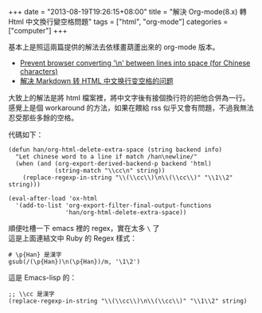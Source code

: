 +++
date = "2013-08-19T19:26:15+08:00"
title = "解決 Org-mode(8.x) 轉 Html 中文換行變空格問題"
tags = ["html", "org-mode"]
categories = ["computer"]
+++

基本上是照這兩篇提供的解法去依樣畫葫蘆出來的 org-mode 版本。

-   [Prevent browser converting '\n' between lines into space (for
    Chinese
characters)](http://stackoverflow.com/questions/8550112/prevent-browser-converting-n-between-lines-into-space-for-chinese-characters/8551033#8551033)
-   [解决 Markdown 转 HTML
    中文换行变空格的问题](http://chenyufei.info/blog/2011-12-23/fix-chinese-newline-becomes-space-in-browser-problem/)



大致上的解法是將 html 檔案裡，將中文字後有接個換行符的把他合併為一行。   
感覺上是個 workaround 的方法，如果在餵給 rss
似乎又會有問題，不過我無法忍受那些多餘的空格。

代碼如下：
<!--more-->

    (defun han/org-html-delete-extra-space (string backend info)
      "Let chinese word to a line if match /han\newline/"
      (when (and (org-export-derived-backend-p backend 'html)
                 (string-match "\\cc\n" string))
        (replace-regexp-in-string "\\(\\cc\\)\n\\(\\cc\\)" "\\1\\2" string)))
    
    (eval-after-load 'ox-html
      '(add-to-list 'org-export-filter-final-output-functions
                    'han/org-html-delete-extra-space))

順便吐槽一下 emacs 裡的 regex，實在太多 `\` 了   
這是上面連結文中 Ruby 的 Regex 樣式：

    # \p{Han} 是漢字
    gsub(/(\p{Han})\n(\p{Han})/m, '\1\2')

這是 Emacs-lisp 的：

    ;; \\cc 是漢字
    (replace-regexp-in-string "\\(\\cc\\)\n\\(\\cc\\)" "\\1\\2" string)

